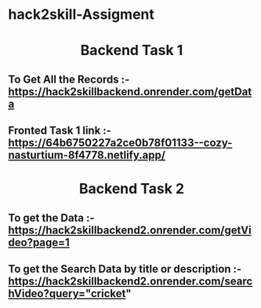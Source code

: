 # hack2skill-Assigment


<h1 align="center"> Backend Task 1  </h1>

## To Get All the Records :- https://hack2skillbackend.onrender.com/getData

## Fronted Task 1 link :- https://64b6750227a2ce0b78f01133--cozy-nasturtium-8f4778.netlify.app/

<h1 align="center"> Backend Task 2  </h1>


## To get the Data :- https://hack2skillbackend2.onrender.com/getVideo?page=1

## To get the Search Data by title or description :- https://hack2skillbackend2.onrender.com/searchVideo?query="cricket"
